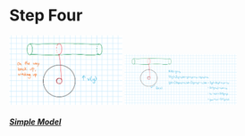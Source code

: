 # Step Four

<img src="Step4.png" alt="Step 1" width="40%">

<img src="Step4Worked.png" alt="Step 1" width="40%">





##### [Simple Model](https://github.com/brbarker/PhysicsStuff/tree/fcb599745a6a8ef0bb9c15524de582a60e431273/Yo-Yo%20Exploration/SimpleModel)